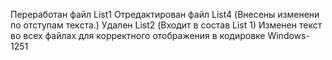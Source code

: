 Переработан файл List1
Отредактирован файл List4 (Внесены изменени по отступам текста.)
Удален List2 (Входит в состав List 1)
Изменен текст во всех файлах для корректного отображения в кодировке Windows-1251
